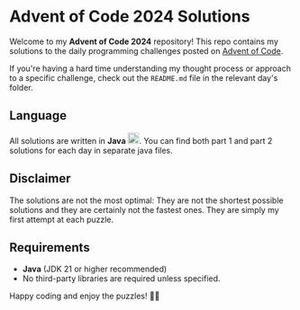 # Advent of Code 2024 Solutions

Welcome to my **Advent of Code 2024** repository! This repo contains my solutions to the daily programming challenges posted on [Advent of Code](https://adventofcode.com).

If you're having a hard time understanding my thought process or approach to a specific challenge, check out the `README.md` file in the relevant day's folder.

## Language

All solutions are written in **Java** <img src="https://images.javatpoint.com/core/images/java-logo3.png" alt="Java Logo" width="20" height="20" />. You can find both part 1 and part 2 solutions for each day in separate java files.

## Disclaimer

The solutions are not the most optimal: They are not the shortest possible solutions and they are certainly not the fastest ones. They are simply my first attempt at each puzzle.

## Requirements

- **Java** (JDK 21 or higher recommended)
- No third-party libraries are required unless specified.

Happy coding and enjoy the puzzles! 🎄🎉
